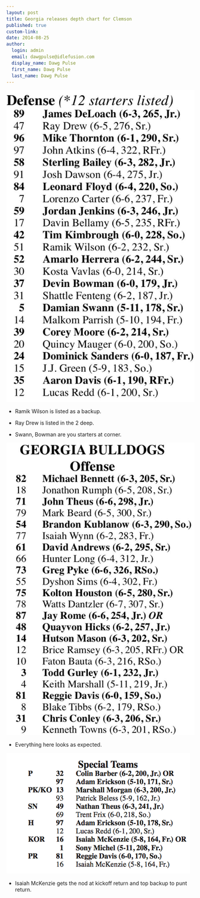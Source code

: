 ```yaml
--- 
layout: post
title: Georgia releases depth chart for Clemson
published: true
custom-link: 
date: 2014-08-25
author:
  login: admin
  email: dawgpulse@idlefusion.com
  display_name: Dawg Pulse
  first_name: Dawg Pulse
  last_name: Dawg Pulse
---
```

![Defense](/assets/UGA-Depth-Chart-Defense-2014.jpg)

* Ramik Wilson is listed as a backup.

* Ray Drew is listed in the 2 deep.

* Swann, Bowman are you starters at corner.

![Offense](/assets/UGA-Depth-Chart-Offense-2014.jpg)

* Everything here looks as expected.

![Special Teams](/assets/UGA-Depth-Chart-Special-Teams-2014.png)

* Isaiah McKenzie gets the nod at kickoff return and top backup to punt return.
